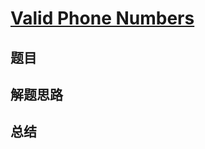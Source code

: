 # [Valid Phone Numbers](https://leetcode.com/problems/valid-phone-numbers/)

## 题目

## 解题思路

## 总结

